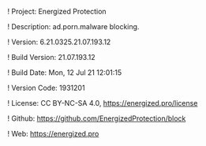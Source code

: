 ! Project: Energized Protection

! Description: ad.porn.malware blocking.

! Version: 6.21.0325.21.07.193.12

! Build Version: 21.07.193.12

! Build Date: Mon, 12 Jul 21 12:01:15

! Version Code: 1931201

! License: CC BY-NC-SA 4.0, https://energized.pro/license

! Github: https://github.com/EnergizedProtection/block

! Web: https://energized.pro
